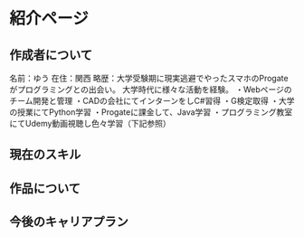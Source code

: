 <h1>紹介ページ</h1>
<h2>作成者について</h2>
名前：ゆう
在住：関西
略歴：大学受験期に現実逃避でやったスマホのProgateがプログラミングとの出会い。
大学時代に様々な活動を経験。
・Webページのチーム開発と管理
・CADの会社にてインターンをしC#習得
・G検定取得
・大学の授業にてPython学習
・Progateに課金して、Java学習
・プログラミング教室にてUdemy動画視聴し色々学習（下記参照）
<h2>現在のスキル</h2>

<h2>作品について</h2>

<h2>今後のキャリアプラン</h2>
